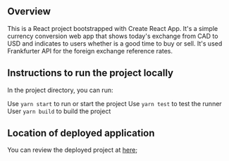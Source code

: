 ## Overview

This is a React project bootstrapped with Create React App. It's a simple currency conversion web app that shows today's exchange from CAD to USD and indicates to users whether is a good time to buy or sell. It's used Frankfurter API for the foreign exchange reference rates.

## Instructions to run the project locally

In the project directory, you can run:

Use `yarn start` to run or start the project
Use `yarn test` to test the runner
User `yarn build` to build the project

## Location of deployed application

You can review the deployed project at [here](https://currency-cad-to-usd.netlify.app/);
